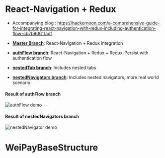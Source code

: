 # React-Navigation + Redux

* Accompanying blog :
  https://hackernoon.com/a-comprehensive-guide-for-integrating-react-navigation-with-redux-including-authentication-flow-cb7b90611adf

* **[Master Branch](https://github.com/shubhnik/redux-react-navigation)**:
  React-Navigation + Redux integration

* **[authFlow branch](https://github.com/shubhnik/redux-react-navigation/tree/authFlow)**:
  React-Navigation + Redux + Redux-Persist with authentication flow

* **[nestedTab branch](https://github.com/shubhnik/redux-react-navigation/tree/nestedTab)**:
  Includes nested tabs

* **[nestedNavigators branch](https://github.com/shubhnik/redux-react-navigation/tree/nestedNavigators)**:
  Includes nested navigators, more real world scenario

#### Result of authFlow branch

![authFlow demo](./authFlow.gif)

#### Result of nestedNavigators branch

![nestedNavigator demo](./nestedNavigators.gif)
# WeiPayBaseStructure
